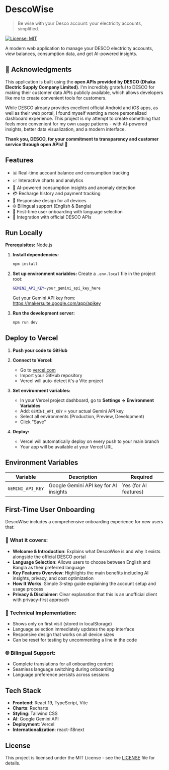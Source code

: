 # DescoWise

> Be wise with your Desco account: your electricity accounts, simplified.

[![License: MIT](https://img.shields.io/badge/License-MIT-yellow.svg)](https://opensource.org/licenses/MIT)

A modern web application to manage your DESCO electricity accounts, view balances, consumption data, and get AI-powered insights.

## 🙏 Acknowledgments

This application is built using the **open APIs provided by DESCO (Dhaka Electric Supply Company Limited)**. I'm incredibly grateful to DESCO for making their customer data APIs publicly available, which allows developers like me to create convenient tools for customers.

While DESCO already provides excellent official Android and iOS apps, as well as their web portal, I found myself wanting a more personalized dashboard experience. This project is my attempt to create something that feels more convenient for my own usage patterns - with AI-powered insights, better data visualization, and a modern interface.

**Thank you, DESCO, for your commitment to transparency and customer service through open APIs!** 🙏

## Features

- 📊 Real-time account balance and consumption tracking
- 📈 Interactive charts and analytics  
- 🤖 AI-powered consumption insights and anomaly detection
- 💳 Recharge history and payment tracking
- 📱 Responsive design for all devices
- 🌐 Bilingual support (English & Bangla)
- 🎯 First-time user onboarding with language selection
- 🔗 Integration with official DESCO APIs

## Run Locally

**Prerequisites:** Node.js

1. **Install dependencies:**
   ```bash
   npm install
   ```

2. **Set up environment variables:**
   Create a `.env.local` file in the project root:
   ```bash
   GEMINI_API_KEY=your_gemini_api_key_here
   ```
   
   Get your Gemini API key from: https://makersuite.google.com/app/apikey

3. **Run the development server:**
   ```bash
   npm run dev
   ```

## Deploy to Vercel

1. **Push your code to GitHub**

2. **Connect to Vercel:**
   - Go to [vercel.com](https://vercel.com)
   - Import your GitHub repository
   - Vercel will auto-detect it's a Vite project

3. **Set environment variables:**
   - In your Vercel project dashboard, go to **Settings → Environment Variables**
   - Add: `GEMINI_API_KEY` = your actual Gemini API key
   - Select all environments (Production, Preview, Development)
   - Click "Save"

4. **Deploy:**
   - Vercel will automatically deploy on every push to your main branch
   - Your app will be available at your Vercel URL

## Environment Variables

| Variable | Description | Required |
|----------|-------------|----------|
| `GEMINI_API_KEY` | Google Gemini API key for AI insights | Yes (for AI features) |

## First-Time User Onboarding

DescoWise includes a comprehensive onboarding experience for new users that:

### 🎯 **What it covers:**
- **Welcome & Introduction**: Explains what DescoWise is and why it exists alongside the official DESCO portal
- **Language Selection**: Allows users to choose between English and Bangla as their preferred language
- **Key Features Overview**: Highlights the main benefits including AI insights, privacy, and cost optimization
- **How It Works**: Simple 3-step guide explaining the account setup and usage process
- **Privacy & Disclaimer**: Clear explanation that this is an unofficial client with privacy-first approach

### 🔧 **Technical Implementation:**
- Shows only on first visit (stored in localStorage)
- Language selection immediately updates the app interface
- Responsive design that works on all device sizes
- Can be reset for testing by uncommenting a line in the code

### 🌐 **Bilingual Support:**
- Complete translations for all onboarding content
- Seamless language switching during onboarding
- Language preference persists across sessions

## Tech Stack

- **Frontend**: React 19, TypeScript, Vite
- **Charts**: Recharts
- **Styling**: Tailwind CSS
- **AI**: Google Gemini API
- **Deployment**: Vercel
- **Internationalization**: react-i18next

## License

This project is licensed under the MIT License - see the [LICENSE](LICENSE) file for details.
